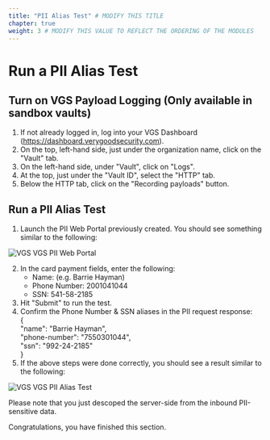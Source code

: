 ```yaml
---
title: "PII Alias Test" # MODIFY THIS TITLE
chapter: true
weight: 3 # MODIFY THIS VALUE TO REFLECT THE ORDERING OF THE MODULES
---
```


# Run a PII Alias Test <!-- MODIFY THIS HEADING -->

## Turn on VGS Payload Logging (Only available in sandbox vaults)

1) If not already logged in, log into your VGS Dashboard (https://dashboard.verygoodsecurity.com).
2) On the top, left-hand side, just under the organization name, click on the "Vault" tab.
3) On the left-hand side, under "Vault", click on "Logs".
4) At the top, just under the "Vault ID", select the "HTTP" tab.
5) Below the HTTP tab, click on the "Recording payloads" button.


## Run a PII Alias Test

1) Launch the PII Web Portal previously created. You should see something similar to the following:

![VGS VGS PII Web Portal](/images/vgs-pii-web-portal.png)

2) In the card payment fields, enter the following:
	* Name: <Your Name or Test Name> (e.g. Barrie Hayman)  
	* Phone Number: 2001041044  
	* SSN: 541-58-2185  
3) Hit "Submit" to run the test.  
4) Confirm the Phone Number & SSN aliases in the PII request response:  
	{  
	 "name": "Barrie Hayman",  
	 "phone-number": "7550301044",  
	 "ssn": "992-24-2185"  
	}  
5) If the above steps were done correctly, you should see a result similar to the following:  

![VGS VGS PII Alias Test](/images/vgs-pii-alias-test.png)

Please note that you just descoped the server-side from the inbound PII-sensitive data.  


Congratulations, you have finished this section.  



